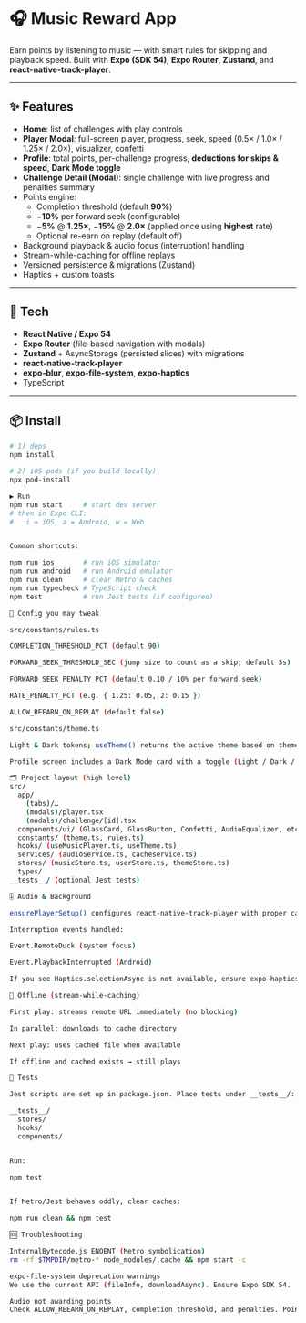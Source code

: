 # 🎧 Music Reward App

Earn points by listening to music — with smart rules for skipping and playback speed. Built with **Expo (SDK 54)**, **Expo Router**, **Zustand**, and **react-native-track-player**.

---

## ✨ Features

- **Home**: list of challenges with play controls
- **Player Modal**: full-screen player, progress, seek, speed (0.5× / 1.0× / 1.25× / 2.0×), visualizer, confetti
- **Profile**: total points, per-challenge progress, **deductions for skips & speed**, **Dark Mode toggle**
- **Challenge Detail (Modal)**: single challenge with live progress and penalties summary
- Points engine:
  - Completion threshold (default **90%**)
  - −**10%** per forward seek (configurable)
  - −**5%** @ **1.25×**, −**15%** @ **2.0×** (applied once using **highest** rate)
  - Optional re-earn on replay (default off)
- Background playback & audio focus (interruption) handling
- Stream-while-caching for offline replays
- Versioned persistence & migrations (Zustand)
- Haptics + custom toasts

---

## 🧱 Tech

- **React Native / Expo 54**
- **Expo Router** (file-based navigation with modals)
- **Zustand** + AsyncStorage (persisted slices) with migrations
- **react-native-track-player**
- **expo-blur**, **expo-file-system**, **expo-haptics**
- TypeScript

---

## 📦 Install

```bash
# 1) deps
npm install

# 2) iOS pods (if you build locally)
npx pod-install

▶️ Run
npm run start     # start dev server
# then in Expo CLI:
#   i = iOS, a = Android, w = Web


Common shortcuts:

npm run ios       # run iOS simulator
npm run android   # run Android emulator
npm run clean     # clear Metro & caches
npm run typecheck # TypeScript check
npm test          # run Jest tests (if configured)

🔧 Config you may tweak

src/constants/rules.ts

COMPLETION_THRESHOLD_PCT (default 90)

FORWARD_SEEK_THRESHOLD_SEC (jump size to count as a skip; default 5s)

FORWARD_SEEK_PENALTY_PCT (default 0.10 / 10% per forward seek)

RATE_PENALTY_PCT (e.g. { 1.25: 0.05, 2: 0.15 })

ALLOW_REEARN_ON_REPLAY (default false)

src/constants/theme.ts

Light & Dark tokens; useTheme() returns the active theme based on themeStore + system scheme.

Profile screen includes a Dark Mode card with a toggle (Light / Dark / System).

🗂️ Project layout (high level)
src/
  app/
    (tabs)/…
    (modals)/player.tsx
    (modals)/challenge/[id].tsx
  components/ui/ (GlassCard, GlassButton, Confetti, AudioEqualizer, etc.)
  constants/ (theme.ts, rules.ts)
  hooks/ (useMusicPlayer.ts, useTheme.ts)
  services/ (audioService.ts, cacheservice.ts)
  stores/ (musicStore.ts, userStore.ts, themeStore.ts)
  types/
__tests__/ (optional Jest tests)

🎚️ Audio & Background

ensurePlayerSetup() configures react-native-track-player with proper capabilities.

Interruption events handled:

Event.RemoteDuck (system focus)

Event.PlaybackInterrupted (Android)

If you see Haptics.selectionAsync is not available, ensure expo-haptics is installed and you’re on a device/simulator that supports it.

💾 Offline (stream-while-caching)

First play: streams remote URL immediately (no blocking)

In parallel: downloads to cache directory

Next play: uses cached file when available

If offline and cached exists → still plays

🧪 Tests

Jest scripts are set up in package.json. Place tests under __tests__/:

__tests__/
  stores/
  hooks/
  components/


Run:

npm test


If Metro/Jest behaves oddly, clear caches:

npm run clean && npm test

🆘 Troubleshooting

InternalBytecode.js ENOENT (Metro symbolication)
rm -rf $TMPDIR/metro-* node_modules/.cache && npm start -c

expo-file-system deprecation warnings
We use the current API (fileInfo, downloadAsync). Ensure Expo SDK 54.

Audio not awarding points
Check ALLOW_REEARN_ON_REPLAY, completion threshold, and penalties. Points award once per track unless re-earn is enabled.
